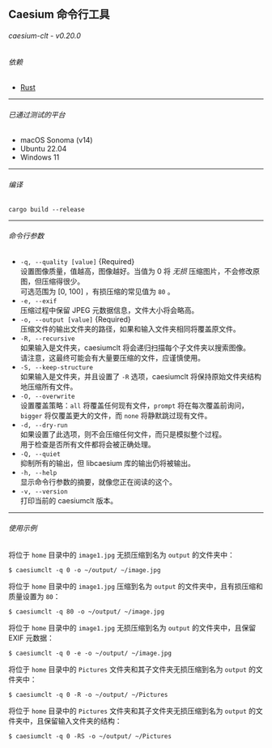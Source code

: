 ## Caesium 命令行工具
###### caesium-clt - v0.20.0

###### 依赖
* [Rust](https://www.rust-lang.org/tools/install)
----------

###### 已通过测试的平台
* macOS Sonoma (v14)
* Ubuntu 22.04
* Windows 11

----------

###### 编译
`cargo build --release`

----------

###### 命令行参数
- `-q, --quality [value]` {Required}  
  设置图像质量，值越高，图像越好。当值为 0 将 _无损_ 压缩图片，不会修改原图，但压缩得很少。  
  可选范围为 [0, 100] ，有损压缩的常见值为 `80` 。
- `-e, --exif`  
  压缩过程中保留 JPEG 元数据信息，文件大小将会略高。
- `-o, --output [value]` {Required}  
  压缩文件的输出文件夹的路径，如果和输入文件夹相同将覆盖原文件。
- `-R, --recursive`  
  如果输入是文件夹，caesiumclt 将会递归扫描每个子文件夹以搜索图像。  
  请注意，这最终可能会有大量要压缩的文件，应谨慎使用。
- `-S, --keep-structure`  
  如果输入是文件夹，并且设置了 `-R` 选项，caesiumclt 将保持原始文件夹结构地压缩所有文件。
- `-O, --overwrite`  
  设置覆盖策略：`all` 将覆盖任何现有文件，`prompt` 将在每次覆盖前询问，`bigger` 将仅覆盖更大的文件，而 `none` 将静默跳过现有文件。
- `-d, --dry-run`  
  如果设置了此选项，则不会压缩任何文件，而只是模拟整个过程。   
  用于检查是否所有文件都将会被正确处理。
- `-Q, --quiet`  
  抑制所有的输出，但 libcaesium 库的输出仍将被输出。
- `-h, --help`  
  显示命令行参数的摘要，就像您正在阅读的这个。
- `-v, --version`  
  打印当前的 caesiumclt 版本。


----------

###### 使用示例

将位于 `home` 目录中的 `image1.jpg` 无损压缩到名为 `output` 的文件夹中：
```
$ caesiumclt -q 0 -o ~/output/ ~/image.jpg
```

将位于 `home` 目录中的 `image1.jpg` 压缩到名为 `output` 的文件夹中，且有损压缩和质量设置为 `80`：
```
$ caesiumclt -q 80 -o ~/output/ ~/image.jpg
```

将位于 `home` 目录中的 `image1.jpg` 无损压缩到名为 `output` 的文件夹中，且保留 EXIF 元数据：
```
$ caesiumclt -q 0 -e -o ~/output/ ~/image.jpg
```

将位于 `home` 目录中的 `Pictures` 文件夹和其子文件夹无损压缩到名为 `output` 的文件夹中：
```
$ caesiumclt -q 0 -R -o ~/output/ ~/Pictures
```

将位于 `home` 目录中的 `Pictures` 文件夹和其子文件夹无损压缩到名为 `output` 的文件夹中，且保留输入文件夹的结构：
```
$ caesiumclt -q 0 -RS -o ~/output/ ~/Pictures
```
